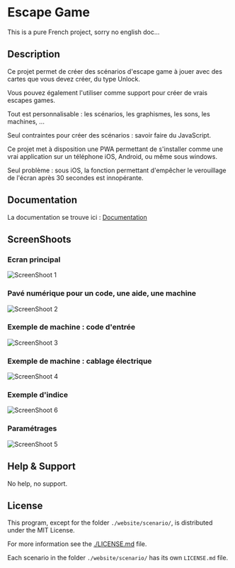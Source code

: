 # Escape Game

This is a pure French project, sorry no english doc...

## Description

Ce projet permet de créer des scénarios d'escape game à jouer avec des cartes que vous devez créer, du type Unlock.

Vous pouvez également l'utiliser comme support pour créer de vrais escapes games.

Tout est personnalisable : les scénarios, les graphismes, les sons, les machines, ...

Seul contraintes pour créer des scénarios : savoir faire du JavaScript.

Ce projet met à disposition une PWA permettant de s'installer comme une vrai application sur un téléphone iOS, Android, ou même sous windows.

Seul problème : sous iOS, la fonction permettant d'empêcher le verouillage de l'écran après 30 secondes est innopérante.

## Documentation

La documentation se trouve ici : [Documentation](./doc/README.md)

## ScreenShoots

### Ecran principal 

![ScreenShoot 1](./doc/screen_1.jpg)

### Pavé numérique pour un code, une aide, une machine

![ScreenShoot 2](./doc/screen_2.jpg)

### Exemple de machine : code d'entrée

![ScreenShoot 3](./doc/screen_3.jpg)

### Exemple de machine : cablage électrique

![ScreenShoot 4](./doc/screen_4.jpg)

### Exemple d'indice

![ScreenShoot 6](./doc/screen_6.jpg)

### Paramétrages

![ScreenShoot 5](./doc/screen_5.jpg)

## Help & Support

No help, no support.

## License

This program, except for the folder `./website/scenario/`, is distributed under the MIT License.

For more information see the [./LICENSE.md](./LICENSE.md) file.

Each scenario in the folder `./website/scenario/` has its own `LICENSE.md` file.
